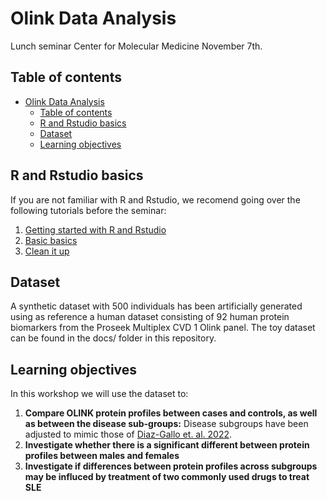 # Olink Data Analysis
Lunch seminar Center for Molecular Medicine November 7th.

## Table of contents
- [Olink Data Analysis](#olink-data-analysis)
  - [Table of contents](#table-of-contents)
  - [R and Rstudio basics](#r-and-rstudio-basics)
  - [Dataset](#dataset)
  - [Learning objectives](#learning-objectives)

## R and Rstudio basics
If you are not familiar with R and Rstudio, we recomend going over the following tutorials before the seminar:  
1) [Getting started with R and Rstudio](https://www.dataquest.io/blog/tutorial-getting-started-with-r-and-rstudio/)  
2) [Basic basics](https://rladiessydney.org/courses/ryouwithme/01-basicbasics-0/)  
3) [Clean it up](https://rladiessydney.org/courses/ryouwithme/02-cleanitup-0/)  

## Dataset
A synthetic dataset with 500 individuals has been artificially generated using as reference a human dataset consisting of 92 human protein biomarkers from the Proseek Multiplex CVD 1 Olink panel. The toy dataset can be found in the docs/ folder in this repository.

## Learning objectives
In this workshop we will use the dataset to:  
  1) **Compare OLINK protein profiles between cases and controls, as well as between the disease sub-groups:**  Disease subgroups have been adjusted to mimic those of [Diaz-Gallo et. al. 2022](https://pubmed.ncbi.nlm.nih.gov/34658170/).
  2) **Investigate whether there is a significant different between protein profiles between males and females**  
  3) **Investigate if differences between protein profiles across subgroups may be influced by treatment of two commonly used drugs to treat SLE**